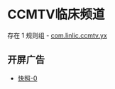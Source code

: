 # CCMTV临床频道

存在 1 规则组 - [com.linlic.ccmtv.yx](/src/apps/com.linlic.ccmtv.yx.ts)

## 开屏广告

- [快照-0](https://i.gkd.li/import/13625401)
